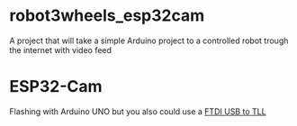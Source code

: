 # robot3wheels_esp32cam  
A project that will take a simple Arduino project to a controlled robot trough the internet with video feed  

# ESP32-Cam
Flashing with Arduino UNO but you also could use a [FTDI USB to TLL](http://lechacalshop.com/162-large_default/ftdi-usb-to-ttl-serial-converter-adapter-ft232rl.jpg)
